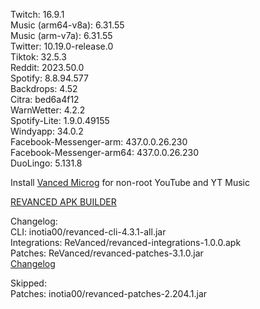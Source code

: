Twitch: 16.9.1  
Music (arm64-v8a): 6.31.55  
Music (arm-v7a): 6.31.55  
Twitter: 10.19.0-release.0  
Tiktok: 32.5.3  
Reddit: 2023.50.0  
Spotify: 8.8.94.577  
Backdrops: 4.52  
Citra: bed6a4f12  
WarnWetter: 4.2.2  
Spotify-Lite: 1.9.0.49155  
Windyapp: 34.0.2  
Facebook-Messenger-arm: 437.0.0.26.230  
Facebook-Messenger-arm64: 437.0.0.26.230  
DuoLingo: 5.131.8  

Install [Vanced Microg](https://github.com/TeamVanced/VancedMicroG/releases) for non-root YouTube and YT Music  

[REVANCED APK BUILDER](https://github.com/alsyundawy/revanced-apk-builder/)  

Changelog:  
CLI: inotia00/revanced-cli-4.3.1-all.jar  
Integrations: ReVanced/revanced-integrations-1.0.0.apk  
Patches: ReVanced/revanced-patches-3.1.0.jar  
[Changelog](https://github.com/ReVanced/revanced-patches/releases/tag/v3.1.0)  

Skipped:  
Patches: inotia00/revanced-patches-2.204.1.jar    
